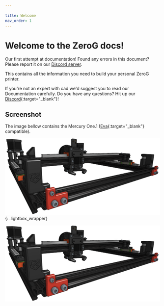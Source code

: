 ```yaml
---

title: Welcome
nav_order: 1
---
```


# Welcome to the ZeroG docs!

Our first attempt at documentation! Found any errors in this document? Please report it on our [Discord server](https://discord.com/invite/gzJP2s8).

This contains all the information you need to build your personal ZeroG printer.

If you're not an expert with cad we'd suggest you to read our Documentation carefully. Do you have any questions? Hit up our [Discord](https://discord.com/invite/gzJP2s8){:target="_blank"}!

## Screenshot
The image bellow contains the Mercury One.1 ([Eva](https://main.eva-3d.page/){:target="_blank"} compatible).

[![Birdseye overview](assets/images/printer/birdview.png)](#lightbox__item_1){: .lightbox_wrapper}

<div onclick="location.href='#';"  id="lightbox__item_1"  class="lightbox__item">
    <div class="lightbox__content">
    <div class="lightbox__titlebar"></div>
        <a href="#" class="close"></a>
        <img src="assets/images/printer/birdview.png" alt="Birdseye overview">
    </div>
</div>